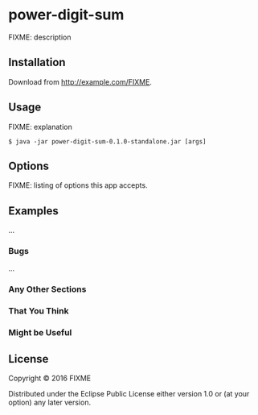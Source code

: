 # power-digit-sum

FIXME: description

## Installation

Download from http://example.com/FIXME.

## Usage

FIXME: explanation

    $ java -jar power-digit-sum-0.1.0-standalone.jar [args]

## Options

FIXME: listing of options this app accepts.

## Examples

...

### Bugs

...

### Any Other Sections
### That You Think
### Might be Useful

## License

Copyright © 2016 FIXME

Distributed under the Eclipse Public License either version 1.0 or (at
your option) any later version.
